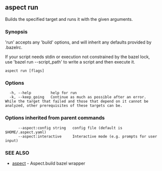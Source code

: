 ## aspect run

Builds the specified target and runs it with the given arguments.

### Synopsis

'run' accepts any 'build' options, and will inherit any defaults
provided by .bazelrc.

If your script needs stdin or execution not constrained by the bazel lock,
use 'bazel run --script_path' to write a script and then execute it.


```
aspect run [flags]
```

### Options

```
  -h, --help         help for run
  -k, --keep_going   Continue as much as possible after an error.  While the target that failed and those that depend on it cannot be analyzed, other prerequisites of these targets can be.
```

### Options inherited from parent commands

```
      --aspect:config string   config file (default is $HOME/.aspect.yaml)
      --aspect:interactive     Interactive mode (e.g. prompts for user input)
```

### SEE ALSO

* [aspect](aspect.md)	 - Aspect.build bazel wrapper


